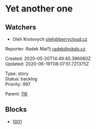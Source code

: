 # Yet another one

## Watchers
- Oleh Krotovych <oleh@berrycloud.cz>

Reporter: Radek Mat?j <radek@nikdo.cz>  

Created: 2020-05-20T14:49:45.396060Z  
Updated: 2020-06-19T08:07:51.721375Z

Type: story  
Status: backlog  
Priority: 997

Parent: [118](118.md "Night tool tip")

## Blocks
- [1001](1001.md "This needs to be done")
